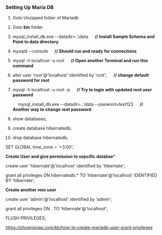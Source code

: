 ### **Setting Up Maria DB**

1. Goto Unzipped folder of Mariadb

2. Goto **bin** folder

3. mysql_install_db.exe --datadir=..\data              &emsp; **// Install Sample Schema and Point to data directory**

4. mysqld --console                                    &emsp;	**// Should run and ready for connections**

5. mysql -h localhost -u root					 &emsp; 	**// Open another Terminal and run this command**

6. alter user 'root'@'localhost' identified by 'root';  	&emsp; **// change default password for root**

7. mysql -h localhost -u root -p                        &emsp; **// Try to login with updated root user password**

   &emsp; mysql_install_db.exe --datadir=..\data --pasword=test123	&emsp; **// Another way to change root password**

8. show databases;

9. create database hibernatedb;

10. drop database hibernatedb;


SET GLOBAL time_zone = '+3:00';

**Create User and give permission to sepcific databse***

create user 'hibernate'@'localhost' identified by 'hibernate';

grant  all privileges ON hibernatedb.* TO 'hibernate'@'localhost' IDENTIFIED BY 'hibernate';

**Create another roor user**

create user 'admin'@'localhost' identified by 'admin';

grant all privileges ON *.* TO 'hibernate'@'localhost';

FLUSH PRIVILEGES;


https://phoenixnap.com/kb/how-to-create-mariadb-user-grant-privileges
